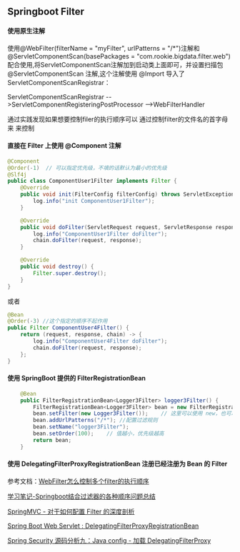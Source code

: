 ## Springboot Filter

#### 使用原生注解

使用@WebFilter(filterName = "myFilter", urlPatterns = "/*")注解和@ServletComponentScan(basePackages = "com.rookie.bigdata.filter.web")配合使用,将ServletComponentScan注解加到启动类上面即可，并设置扫描包
@ServletComponentScan 注解,这个注解使用 @Import 导入了 ServletComponentScanRegistrar：

ServletComponentScanRegistrar -->ServletComponentRegisteringPostProcessor -->WebFilterHandler

通过实践发现如果想要控制filer的执行顺序可以 通过控制filter的文件名的首字母来 来控制

#### 直接在 Filter 上使用 @Component 注解

```java
@Component
@Order(-1)	// 可以指定优先级，不填的话默认为最小的优先级
@Slf4j
public class ComponentUser1Filter implements Filter {
    @Override
    public void init(FilterConfig filterConfig) throws ServletException {
        log.info("init ComponentUser1Filter");
    }

    @Override
    public void doFilter(ServletRequest request, ServletResponse response, FilterChain chain) throws IOException, ServletException {
        log.info("ComponentUser1Filter doFilter");
        chain.doFilter(request, response);
    }

    @Override
    public void destroy() {
        Filter.super.destroy();
    }
}
```

或者

```java
@Bean
@Order(-3) //这个指定的顺序不起作用
public Filter ComponentUser4Filter() {
    return (request, response, chain) -> {
        log.info("ComponentUser4Filter doFilter");
        chain.doFilter(request, response);
    };
}
```

#### 使用  SpringBoot 提供的 FilterRegistrationBean

```java
    @Bean
    public FilterRegistrationBean<Logger3Filter> logger3Filter() {
        FilterRegistrationBean<Logger3Filter> bean = new FilterRegistrationBean<>();
        bean.setFilter(new Logger3Filter());    // 这里可以使用 new，也可以在 Filter 上加 @Component 注入进来
        bean.addUrlPatterns("/*"); //配置过滤规则
        bean.setName("logger3Filter");
        bean.setOrder(100);    // 值越小，优先级越高
        return bean;
    }
```

#### 使用 DelegatingFilterProxyRegistrationBean 注册已经注册为 Bean 的 Filter

参考文档：[WebFilter怎么控制多个filter的执行顺序](https://www.cnblogs.com/nextgg/p/7665814.html)

[学习笔记-Springboot结合过滤器的各种顺序问题总结](https://juejin.cn/post/7107078427148025892)

[SpringMVC - 对于如何配置 Filter 的深度剖析](https://blog.csdn.net/qiaohao0206/article/details/125655989)

[Spring Boot Web Servlet : DelegatingFilterProxyRegistrationBean](https://blog.csdn.net/andy_zhang2007/article/details/90399870)

[Spring Security 源码分析九：Java config - 加载 DelegatingFilterProxy](http://shangyang.me/2019/03/28/spring-security-sca-9-javaconfig-02-delegatingfilterproxy/)

